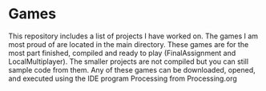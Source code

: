 # Games

This repository includes a list of projects I have worked on.  The games I am most proud of are located in the main directory. These games are for the most part finished, compiled and ready to play (FinalAssignment and LocalMultiplayer).  The smaller projects are not compiled but you can still sample code from them.  Any of these games can be downloaded, opened, and executed using the IDE program Processing from Processing.org
